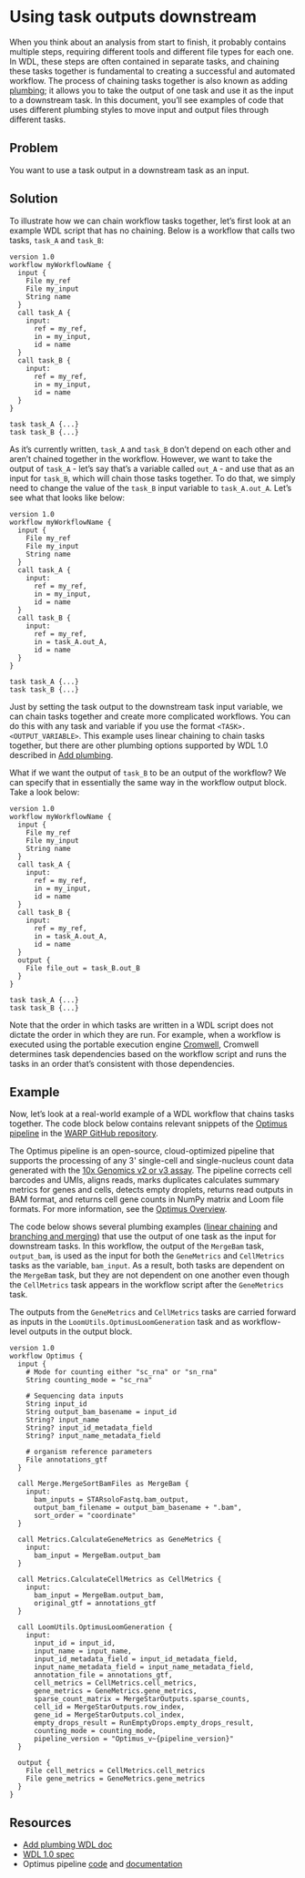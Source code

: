 # Using task outputs downstream

When you think about an analysis from start to finish, it probably contains multiple steps, requiring different tools and different file types for each one. In WDL, these steps are often contained in separate tasks, and chaining these tasks together is fundamental to creating a successful and automated workflow. The process of chaining tasks together is also known as adding [plumbing](add_plumbing.md); it allows you to take the output of one task and use it as the input to a downstream task. In this document, you’ll see examples of code that uses different plumbing styles to move input and output files through different tasks.

## Problem

You want to use a task output in a downstream task as an input.

## Solution

To illustrate how we can chain workflow tasks together, let’s first look at an example WDL script that has no chaining. Below is a workflow that calls two tasks, `task_A` and `task_B`:

```wdl
version 1.0
workflow myWorkflowName {
  input {
    File my_ref
    File my_input
    String name
  }
  call task_A {
    input: 
      ref = my_ref,
      in = my_input,
      id = name     
  }
  call task_B {
    input: 
      ref = my_ref,
      in = my_input,
      id = name
  }
}

task task_A {...}
task task_B {...}
```

As it’s currently written, `task_A` and `task_B` don’t depend on each other and aren’t chained together in the workflow. However, we want to take the output of `task_A` - let’s say that’s a variable called `out_A` - and use that as an input for `task_B`, which will chain those tasks together. To do that, we simply need to change the value of the `task_B` input variable to `task_A.out_A`. Let’s see what that looks like below:

```wdl
version 1.0
workflow myWorkflowName {
  input {
    File my_ref
    File my_input
    String name
  }
  call task_A {
    input: 
      ref = my_ref,
      in = my_input,
      id = name     
  }
  call task_B {
    input: 
      ref = my_ref,
      in = task_A.out_A,
      id = name
  }
}

task task_A {...}
task task_B {...}
```

Just by setting the task output to the downstream task input variable, we can chain tasks together and create more complicated workflows. You can do this with any task and variable if you use the format `<TASK>.<OUTPUT_VARIABLE>`. This example uses linear chaining to chain tasks together, but there are other plumbing options supported by WDL 1.0 described in [Add plumbing](add_plumbing.md).

What if we want the output of `task_B` to be an output of the workflow? We can specify that in essentially the same way in the workflow output block. Take a look below:

```wdl
version 1.0
workflow myWorkflowName {
  input {
    File my_ref
    File my_input
    String name
  }
  call task_A {
    input: 
      ref = my_ref,
      in = my_input,
      id = name     
  }
  call task_B {
    input: 
      ref = my_ref,
      in = task_A.out_A,
      id = name
  }
  output {
    File file_out = task_B.out_B
  }
}

task task_A {...}
task task_B {...}
```

Note that the order in which tasks are written in a WDL script does not dictate the order in which they are run. For example, when a workflow is executed using the portable execution engine [Cromwell](https://cromwell.readthedocs.io/en/stable), Cromwell determines task dependencies based on the workflow script and runs the tasks in an order that’s consistent with those dependencies.

## Example

Now, let’s look at a real-world example of a WDL workflow that chains tasks together. The code block below contains relevant snippets of the [Optimus pipeline](https://github.com/broadinstitute/warp/blob/master/pipelines/skylab/optimus/Optimus.wdl) in the [WARP GitHub repository](https://github.com/broadinstitute/warp/tree/master).

The Optimus pipeline is an open-source, cloud-optimized pipeline that supports the processing of any 3' single-cell and single-nucleus count data generated with the [10x Genomics v2 or v3 assay](https://www.10xgenomics.com/solutions/single-cell/). The pipeline corrects cell barcodes and UMIs, aligns reads, marks duplicates calculates summary metrics for genes and cells, detects empty droplets, returns read outputs in BAM format, and returns cell gene counts in NumPy matrix and Loom file formats. For more information, see the [Optimus Overview](https://broadinstitute.github.io/warp/docs/Pipelines/Optimus_Pipeline/README/).

The code below shows several plumbing examples ([linear chaining](Linear_chaining.md) and [branching and merging](Branch_and_merge.md)) that use the output of one task as the input for downstream tasks. In this workflow, the output of the `MergeBam` task, `output_bam`, is used as the input for both the `GeneMetrics` and `CellMetrics` tasks as the variable, `bam_input`. As a result, both tasks are dependent on the `MergeBam` task, but they are not dependent on one another even though the `CellMetrics` task appears in the workflow script after the `GeneMetrics` task.

The outputs from the `GeneMetrics` and `CellMetrics` tasks are carried forward as inputs in the `LoomUtils.OptimusLoomGeneration` task and as workflow-level outputs in the output block.

```wdl
version 1.0
workflow Optimus {
  input {
    # Mode for counting either "sc_rna" or "sn_rna"
    String counting_mode = "sc_rna"

    # Sequencing data inputs
    String input_id
    String output_bam_basename = input_id
    String? input_name
    String? input_id_metadata_field
    String? input_name_metadata_field

    # organism reference parameters
    File annotations_gtf
  }

  call Merge.MergeSortBamFiles as MergeBam {
    input:
      bam_inputs = STARsoloFastq.bam_output,
      output_bam_filename = output_bam_basename + ".bam",
      sort_order = "coordinate"
  }

  call Metrics.CalculateGeneMetrics as GeneMetrics {
    input:
      bam_input = MergeBam.output_bam
  }

  call Metrics.CalculateCellMetrics as CellMetrics {
    input:
      bam_input = MergeBam.output_bam,
      original_gtf = annotations_gtf
  }

  call LoomUtils.OptimusLoomGeneration {
    input:
      input_id = input_id,
      input_name = input_name,
      input_id_metadata_field = input_id_metadata_field,
      input_name_metadata_field = input_name_metadata_field,
      annotation_file = annotations_gtf,
      cell_metrics = CellMetrics.cell_metrics,
      gene_metrics = GeneMetrics.gene_metrics,
      sparse_count_matrix = MergeStarOutputs.sparse_counts,
      cell_id = MergeStarOutputs.row_index,
      gene_id = MergeStarOutputs.col_index,
      empty_drops_result = RunEmptyDrops.empty_drops_result,
      counting_mode = counting_mode,
      pipeline_version = "Optimus_v~{pipeline_version}"
  }

  output {
    File cell_metrics = CellMetrics.cell_metrics
    File gene_metrics = GeneMetrics.gene_metrics
  }
}
```

## Resources

- [Add plumbing WDL doc](add_plumbing.md)
- [WDL 1.0 spec](https://github.com/openwdl/wdl/blob/main/versions/1.0/SPEC.md)
- Optimus pipeline [code](https://github.com/broadinstitute/warp/blob/master/pipelines/skylab/optimus/Optimus.wdl) and [documentation](https://broadinstitute.github.io/warp/docs/Pipelines/Optimus_Pipeline/README/)
